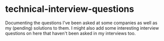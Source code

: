 # technical-interview-questions
Documenting the questions I've been asked at some companies as well as my (pending) solutions to them.
I might also add some interesting interview questions on here that haven't been asked in my interviews too.

